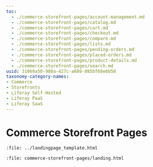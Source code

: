 ```yaml
---
toc:
  - ./commerce-storefront-pages/account-management.md
  - ./commerce-storefront-pages/catalog.md
  - ./commerce-storefront-pages/cart.md
  - ./commerce-storefront-pages/checkout.md
  - ./commerce-storefront-pages/compare.md
  - ./commerce-storefront-pages/lists.md
  - ./commerce-storefront-pages/pending-orders.md
  - ./commerce-storefront-pages/placed-orders.md
  - ./commerce-storefront-pages/product-details.md
  - ./commerce-storefront-pages/search.md
uuid: 31069a50-980a-427c-a689-085bf68e6b50
taxonomy-category-names:
- Commerce
- Storefronts
- Liferay Self-Hosted
- Liferay PaaS
- Liferay SaaS
---
```

# Commerce Storefront Pages

```{raw} html
:file: ../landingpage_template.html
```

```{raw} html
:file: commerce-storefront-pages/landing.html
```

